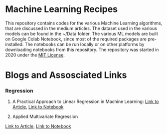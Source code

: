 # Machine Learning Recipes
This repository contains codes for the various Machine Learning algorithms, that are discussed in the medium articles. The dataset used in the various models can be found in the ~/Data folder. The various ML models are built on Google Colab Notebook, since most of the required packages are pre-installed. The notebooks can be run locally or on other platforms by downloading notebooks from this repository. The repository was started in 2020 under the [MIT License](https://github.com/ashwinraj-in/MachineLearningRecipes/blob/master/LICENSE).

# Blogs and Assosciated Links
### Regression
1. A Practical Approach to Linear Regression in Machine Learning: 
[Link  to  Article](https://towardsdatascience.com/linear-regression-5100fe32993a), 
[Link to  Notebook](https://github.com/ashwinraj-in/MachineLearningRecipes/blob/master/Regression/LinearRegression.ipynb)

2. Applied Multivariate Regression 

[Link  to  Article](https://towardsdatascience.com/applied-multivariate-regression-faef8ddbf807), 
[Link to  Notebook](https://github.com/ashwinraj-in/MachineLearningRecipes/blob/master/Regression/MultivariateRegression.ipynb)
